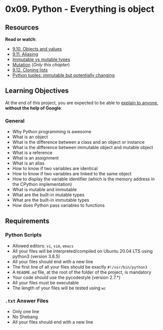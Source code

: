 # 0x09. Python - Everything is object

<h2>Resources</h2>

<p><strong>Read or watch</strong>:</p>

<ul>
<li><a href="/rltoken/n1x09X-KJSllpJkJorBw2A" title="9.10. Objects and values" target="_blank">9.10. Objects and values</a> </li>
<li><a href="/rltoken/3teQMNNfDeyGvCtZfjsf5g" title="9.11. Aliasing" target="_blank">9.11. Aliasing</a> </li>
<li><a href="/rltoken/JuPVygeoG27Q_qKxB2lP8g" title="Immutable vs mutable types" target="_blank">Immutable vs mutable types</a> </li>
<li><a href="/rltoken/UbL96sV3cIxewdQPW_zwRw" title="Mutation" target="_blank">Mutation</a> (<em>Only this chapter</em>)</li>
<li><a href="/rltoken/-t_1VsmKlgWHszL5y1YiKA" title="9.12. Cloning lists" target="_blank">9.12. Cloning lists</a> </li>
<li><a href="/rltoken/IdBAdTYNLuS3YpRRQIam6Q" title="Python tuples: immutable but potentially changing" target="_blank">Python tuples: immutable but potentially changing</a> </li>
</ul>

<h2>Learning Objectives</h2>

<p>At the end of this project, you are expected to be able to <a href="/rltoken/d0Wvl9mlCY4CQDJg1qzamQ" title="explain to anyone" target="_blank">explain to anyone</a>, <strong>without the help of Google</strong>:</p>

<h3>General</h3>

<ul>
<li>Why Python programming is awesome</li>
<li>What is an object</li>
<li>What is the difference between a class and an object or instance</li>
<li>What is the difference between immutable object and mutable object</li>
<li>What is a reference</li>
<li>What is an assignment</li>
<li>What is an alias</li>
<li>How to know if two variables are identical</li>
<li>How to know if two variables are linked to the same object</li>
<li>How to display the variable identifier (which is the memory address in the CPython implementation)</li>
<li>What is mutable and immutable</li>
<li>What are the built-in mutable types</li>
<li>What are the built-in immutable types</li>
<li>How does Python pass variables to functions</li>
</ul>

<h2>Requirements</h2>

<h3>Python Scripts</h3>

<ul>
<li>Allowed editors: <code>vi</code>, <code>vim</code>, <code>emacs</code></li>
<li>All your files will be interpreted/compiled on Ubuntu 20.04 LTS using python3 (version 3.8.5)</li>
<li>All your files should end with a new line</li>
<li>The first line of all your files should be exactly <code>#!/usr/bin/python3</code></li>
<li>A <code>README.md</code> file, at the root of the folder of the project, is mandatory</li>
<li>Your code should use the pycodestyle (version 2.7.*)</li>
<li>All your files must be executable</li>
<li>The length of your files will be tested using <code>wc</code></li>
</ul>

<h3><code>.txt</code> Answer Files</h3>

<ul>
<li>Only one line</li>
<li>No Shebang</li>
<li>All your files should end with a new line</li>
</ul>
